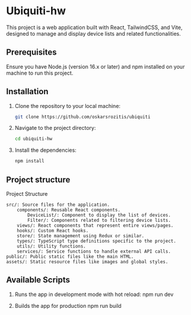 # Ubiquiti-hw

This project is a web application built with React, TailwindCSS, and Vite, designed to manage and display device lists and related functionalities.

## Prerequisites

Ensure you have Node.js (version 16.x or later) and npm installed on your machine to run this project.

## Installation

1. Clone the repository to your local machine:
   ```bash
   git clone https://github.com/oskarsrozitis/ubiquiti

2. Navigate to the project directory:
   ```bash
   cd ubiquiti-hw

3. Install the dependencies:
   ```bash
   npm install


## Project structure

Project Structure

    src/: Source files for the application.
        components/: Reusable React components.
            DeviceList/: Component to display the list of devices.
            Filter/: Components related to filtering device lists.
        views/: React components that represent entire views/pages.
        hooks/: Custom React hooks.
        store/: State management using Redux or similar.
        types/: TypeScript type definitions specific to the project.
        utils/: Utility functions.
        services/: Service functions to handle external API calls.
    public/: Public static files like the main HTML.
    assets/: Static resource files like images and global styles.


## Available Scripts

1. Runs the app in development mode with hot reload:
npm run dev

2. Builds the app for production
npm run build


